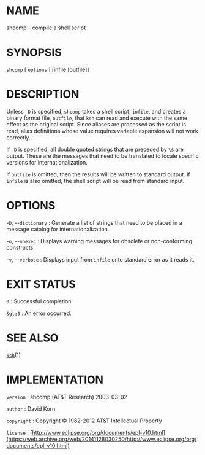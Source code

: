 # NAME

shcomp - compile a shell script

# SYNOPSIS

`shcomp` \[ `options` \] \[infile \[outfile\]\]

# DESCRIPTION

Unless `-D` is specified, `shcomp` takes a shell script, `infile`,
and creates a binary format file, `outfile`, that `ksh` can read and
execute with the same effect as the original script.
Since aliases are processed as the script is read, alias definitions
whose value requires variable expansion will not work correctly.

If `-D` is specified, all double quoted strings that are preceded by
`\$` are output. These are the messages that need to be translated to
locale specific versions for internationalization.

If `outfile` is omitted, then the results will be written to standard
output. If `infile` is also omitted, the shell script will be read from
standard input.

# OPTIONS

-`D`, --`dictionary`
:   Generate a list of strings that need to be placed in a message
    catalog for internationalization.

-`n`, --`noexec`
:   Displays warning messages for obsolete or non-conforming constructs.

-`v`, --`verbose`
:   Displays input from `infile` onto standard error as it reads it.

# EXIT STATUS

`0`
: Successful completion.

`&gt;0`
:   An error occurred.

# SEE ALSO

[`ksh`](/web/20141128030250/http://www2.research.att.com/~astopen/man/man1/ksh.html)(1)

# IMPLEMENTATION

`version`
:   shcomp (AT&T Research) 2003-03-02

`author`
:   David Korn

`copyright`
:   Copyright © 1982-2012 AT&T Intellectual Property

`license`
:   [http://www.eclipse.org/org/documents/epl-v10.html](https://web.archive.org/web/20141128030250/http://www.eclipse.org/org/documents/epl-v10.html)


